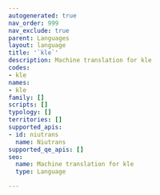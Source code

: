 ```yaml
---
autogenerated: true
nav_order: 999
nav_exclude: true
parent: Languages
layout: language
title: '`kle`'
description: Machine translation for kle
codes:
- kle
names:
- kle
family: []
scripts: []
typology: []
territories: []
supported_apis:
- id: niutrans
  name: Niutrans
supported_qe_apis: []
seo:
  name: Machine translation for kle
  type: Language

---
```


